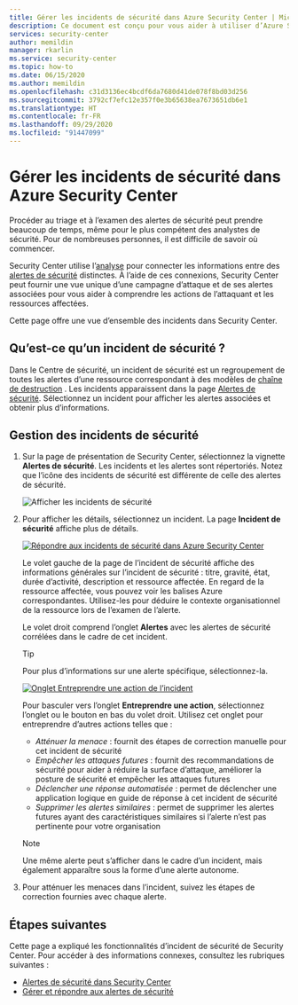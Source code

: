```yaml
---
title: Gérer les incidents de sécurité dans Azure Security Center | Microsoft Docs
description: Ce document est conçu pour vous aider à utiliser d’Azure Security Center pour gérer les incidents de sécurité.
services: security-center
author: memildin
manager: rkarlin
ms.service: security-center
ms.topic: how-to
ms.date: 06/15/2020
ms.author: memildin
ms.openlocfilehash: c31d3136ec4bcdf6da7680d41de078f8bd03d256
ms.sourcegitcommit: 3792cf7efc12e357f0e3b65638ea7673651db6e1
ms.translationtype: HT
ms.contentlocale: fr-FR
ms.lasthandoff: 09/29/2020
ms.locfileid: "91447099"
---
```

# <a name="manage-security-incidents-in-azure-security-center"></a>Gérer les incidents de sécurité dans Azure Security Center

Procéder au triage et à l’examen des alertes de sécurité peut prendre beaucoup de temps, même pour le plus compétent des analystes de sécurité. Pour de nombreuses personnes, il est difficile de savoir où commencer. 

Security Center utilise l’[analyse](security-center-detection-capabilities.md) pour connecter les informations entre des [alertes de sécurité](security-center-managing-and-responding-alerts.md) distinctes. À l’aide de ces connexions, Security Center peut fournir une vue unique d’une campagne d’attaque et de ses alertes associées pour vous aider à comprendre les actions de l’attaquant et les ressources affectées.

Cette page offre une vue d’ensemble des incidents dans Security Center.

## <a name="what-is-a-security-incident"></a>Qu’est-ce qu’un incident de sécurité ?

Dans le Centre de sécurité, un incident de sécurité est un regroupement de toutes les alertes d’une ressource correspondant à des modèles de [chaîne de destruction](alerts-reference.md#intentions) . Les incidents apparaissent dans la page [Alertes de sécurité](security-center-managing-and-responding-alerts.md). Sélectionnez un incident pour afficher les alertes associées et obtenir plus d’informations.

## <a name="managing-security-incidents"></a>Gestion des incidents de sécurité

1. Sur la page de présentation de Security Center, sélectionnez la vignette **Alertes de sécurité**. Les incidents et les alertes sont répertoriés. Notez que l’icône des incidents de sécurité est différente de celle des alertes de sécurité.

    ![Afficher les incidents de sécurité](./media/security-center-managing-and-responding-alerts/security-center-manage-alerts.png)

1. Pour afficher les détails, sélectionnez un incident. La page **Incident de sécurité** affiche plus de détails. 

    [![Répondre aux incidents de sécurité dans Azure Security Center](media/security-center-incident/incident-details.png)](media/security-center-incident/incident-details.png#lightbox)

    Le volet gauche de la page de l’incident de sécurité affiche des informations générales sur l’incident de sécurité : titre, gravité, état, durée d’activité, description et ressource affectée. En regard de la ressource affectée, vous pouvez voir les balises Azure correspondantes. Utilisez-les pour déduire le contexte organisationnel de la ressource lors de l’examen de l’alerte.

    Le volet droit comprend l’onglet **Alertes** avec les alertes de sécurité corrélées dans le cadre de cet incident. 

    >[!TIP]
    > Pour plus d’informations sur une alerte spécifique, sélectionnez-la. 

    [![Onglet Entreprendre une action de l’incident](media/security-center-incident/incident-take-action-tab.png)](media/security-center-incident/incident-take-action-tab.png#lightbox)

    Pour basculer vers l’onglet **Entreprendre une action**, sélectionnez l’onglet ou le bouton en bas du volet droit. Utilisez cet onglet pour entreprendre d’autres actions telles que :
    - *Atténuer la menace* : fournit des étapes de correction manuelle pour cet incident de sécurité
    - *Empêcher les attaques futures* : fournit des recommandations de sécurité pour aider à réduire la surface d’attaque, améliorer la posture de sécurité et empêcher les attaques futures
    - *Déclencher une réponse automatisée* : permet de déclencher une application logique en guide de réponse à cet incident de sécurité
    - *Supprimer les alertes similaires* : permet de supprimer les alertes futures ayant des caractéristiques similaires si l’alerte n’est pas pertinente pour votre organisation 

   > [!NOTE]
   > Une même alerte peut s’afficher dans le cadre d’un incident, mais également apparaître sous la forme d’une alerte autonome.

1. Pour atténuer les menaces dans l’incident, suivez les étapes de correction fournies avec chaque alerte.


## <a name="next-steps"></a>Étapes suivantes

Cette page a expliqué les fonctionnalités d’incident de sécurité de Security Center. Pour accéder à des informations connexes, consultez les rubriques suivantes :

- [Alertes de sécurité dans Security Center](security-center-alerts-overview.md)
- [Gérer et répondre aux alertes de sécurité](security-center-managing-and-responding-alerts.md)